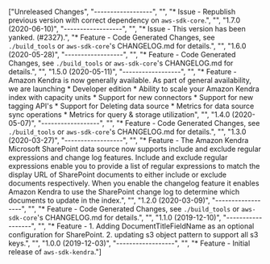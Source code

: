 ["Unreleased Changes", "------------------", "", "* Issue - Republish previous version with correct dependency on `aws-sdk-core`.", "", "1.7.0 (2020-06-10)", "------------------", "", "* Issue - This version has been yanked. (#2327).", "* Feature - Code Generated Changes, see `./build_tools` or `aws-sdk-core`'s CHANGELOG.md for details.", "", "1.6.0 (2020-05-28)", "------------------", "", "* Feature - Code Generated Changes, see `./build_tools` or `aws-sdk-core`'s CHANGELOG.md for details.", "", "1.5.0 (2020-05-11)", "------------------", "", "* Feature - Amazon Kendra is now generally available. As part of general availability, we are launching * Developer edition * Ability to scale your Amazon Kendra index with capacity units * Support for new connectors * Support for new tagging API's * Support for Deleting data source * Metrics for data source sync operations * Metrics for query & storage utilization", "", "1.4.0 (2020-05-07)", "------------------", "", "* Feature - Code Generated Changes, see `./build_tools` or `aws-sdk-core`'s CHANGELOG.md for details.", "", "1.3.0 (2020-03-27)", "------------------", "", "* Feature - The Amazon Kendra Microsoft SharePoint data source now supports include and exclude regular expressions and change log features. Include and exclude regular expressions enable you to  provide a list of regular expressions to match the display URL of SharePoint documents to either include or exclude documents respectively. When you enable the changelog feature it enables Amazon Kendra to use the SharePoint change log to determine which documents to update in the index.", "", "1.2.0 (2020-03-09)", "------------------", "", "* Feature - Code Generated Changes, see `./build_tools` or `aws-sdk-core`'s CHANGELOG.md for details.", "", "1.1.0 (2019-12-10)", "------------------", "", "* Feature - 1. Adding DocumentTitleFieldName as an optional configuration for SharePoint. 2. updating s3 object pattern to  support all s3 keys.", "", "1.0.0 (2019-12-03)", "------------------", "", "* Feature - Initial release of `aws-sdk-kendra`."]